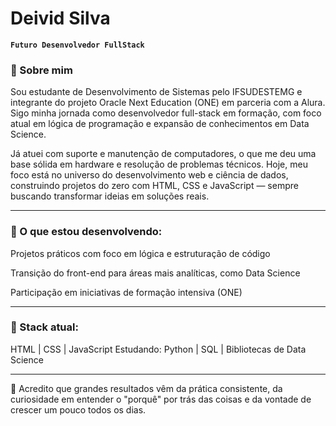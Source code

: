 # Deivid Silva

**`Futuro Desenvolvedor FullStack`**

### 🎯 Sobre mim
Sou estudante de Desenvolvimento de Sistemas pelo IFSUDESTEMG e integrante do projeto Oracle Next Education (ONE) em parceria com a Alura. Sigo minha jornada como desenvolvedor full-stack em formação, com foco atual em lógica de programação e expansão de conhecimentos em Data Science.

Já atuei com suporte e manutenção de computadores, o que me deu uma base sólida em hardware e resolução de problemas técnicos. Hoje, meu foco está no universo do desenvolvimento web e ciência de dados, construindo projetos do zero com HTML, CSS e JavaScript — sempre buscando transformar ideias em soluções reais.


</p>

---

### 🚀 O que estou desenvolvendo:

Projetos práticos com foco em lógica e estruturação de código

Transição do front-end para áreas mais analíticas, como Data Science

Participação em iniciativas de formação intensiva (ONE)


</p>

---

### 🔧 Stack atual:
HTML | CSS | JavaScript
Estudando: Python | SQL | Bibliotecas de Data Science

</p>

---
🧠 Acredito que grandes resultados vêm da prática consistente, da curiosidade em entender o "porquê" por trás das coisas e da vontade de crescer um pouco todos os dias.
